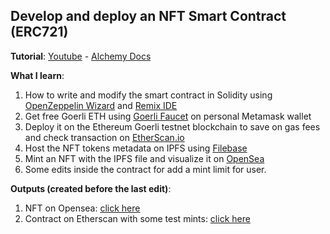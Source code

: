 ## Develop and deploy an NFT Smart Contract (ERC721)

**Tutorial**: [Youtube](https://www.youtube.com/watch?v=veBu03A6ptw) - [Alchemy Docs](https://docs.alchemy.com/docs/1-how-to-develop-an-nft-smart-contract-erc721-with-alchemy)

**What I learn**:

1. How to write and modify the smart contract in Solidity using [OpenZeppelin Wizard](https://docs.openzeppelin.com/contracts/4.x/wizard) and [Remix IDE](https://remix.ethereum.org/)
2. Get free Goerli ETH using [Goerli Faucet](https://goerlifaucet.com/) on personal Metamask wallet
3. Deploy it on the Ethereum Goerli testnet blockchain to save on gas fees and check transaction on [EtherScan.io](https://etherscan.io/)
4. Host the NFT tokens metadata on IPFS using [Filebase](https://filebase.com/)
5. Mint an NFT with the IPFS file and visualize it on [OpenSea](https://opensea.io/)
6. Some edits inside the contract for add a mint limit for user.

**Outputs (created before the last edit)**:

1. NFT on Opensea: [click here](https://testnets.opensea.io/assets/goerli/0x8e3ac11e85004c4013d3bda0d03292951887a12c/0)
2. Contract on Etherscan with some test mints: [click here](https://goerli.etherscan.io/address/0x8e3ac11e85004c4013d3bda0d03292951887a12c)
